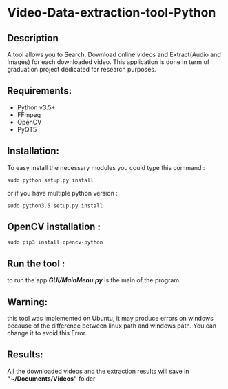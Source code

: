 # Video-Data-extraction-tool-Python

## Description
A tool allows you to Search, Download online videos and Extract(Audio and Images) for each downloaded video.
This application is done in term of graduation project dedicated for research purposes.
## Requirements:
- Python v3.5+
- FFmpeg
- OpenCV
- PyQT5


## Installation:
To easy install the necessary modules you could type this command :

`sudo python setup.py install`

or if you have multiple python version :

`sudo python3.5 setup.py install`

## OpenCV installation :

`sudo pip3 install opencv-python`

## Run the tool :
to run the app ***GUI/MainMenu.py*** is the main of the program.

## Warning:
this tool was implemented on Ubuntu, it may produce errors on windows because of the difference between linux path and windows path. You can change it to avoid this Error.


## Results:
All the downloaded videos and the extraction results will save in **"~/Documents/Videos"** folder
